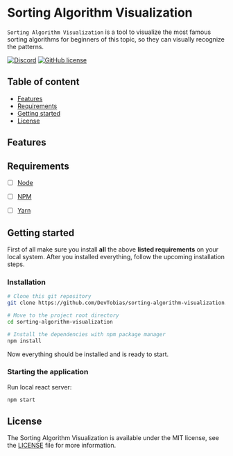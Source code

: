 # Sorting Algorithm Visualization

`Sorting Algorithm Visualization` is a tool to visualize the most famous sorting algorithms for beginners of this topic, so they can visually recognize the patterns.

[![Discord](https://img.shields.io/discord/670656886382788608?logo=discord)](https://discord.gg/E72mnpj) [![GitHub license](https://img.shields.io/badge/license-MIT-lightgrey.svg)](https://github.com/DevTobias/code-force-discord-bot/blob/main/LICENSE)

## Table of content

* [Features](#features)
* [Requirements](#requirements)
* [Getting started](#getting-started)
* [License](#License)

## Features

## Requirements

- [ ] [Node](https://nodejs.org/en/)
- [ ] [NPM](https://www.npmjs.com/)
- [ ] [Yarn](https://yarnpkg.com/)


## Getting started

First of all make sure you install **all** the above **listed requirements** on your local system. After you installed everything, follow the upcoming installation steps.

### Installation

```bash
# Clone this git repository
git clone https://github.com/DevTobias/sorting-algorithm-visualization.git

# Move to the project root directory
cd sorting-algorithm-visualization

# Install the dependencies with npm package manager
npm install
```

Now everything should be installed and is ready to start.

### Starting the application
Run local react server:
```bash
npm start
```

## License

The Sorting Algorithm Visualization is available under the MIT license, see the [LICENSE](https://github.com/DevTobias/sorting-algorithm-visualization/blob/main/LICENSE) file for more information.

